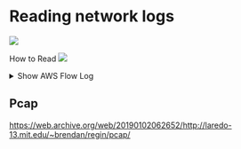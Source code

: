 # Reading network logs
![](https://media.amazonwebservices.com/blog/2015/flow_see_a_stream_2.png)

How to Read
![](http://40cloud.com/fcnew/wp-content/uploads/2015/06/flowlogs.jpg)


<details>
    <summary>Show AWS Flow Log</summary>
```
2 123456789010 eni-abc123de 172.31.16.139 172.31.16.21 20641 22 6 20 4249 1418530010 1418530070 ACCEPT OK
2 123456789010 eni-abc123de 172.31.9.69 172.31.9.12 49761 3389 6 20 4249 1418530010 1418530070 REJECT OK
2 123456789010 eni-1a2b3c4d - - - - - - - 1431280876 1431280934 - NODATA
2 123456789010 eni-4b118871 - - - - - - - 1431280876 1431280934 - SKIPDATA
2 123456789010 eni-1235b8ca 203.0.113.12 172.31.16.139 0 0 1 4 336 1432917027 1432917142 ACCEPT OK
2 123456789010 eni-1235b8ca 172.31.16.139 203.0.113.12 0 0 1 4 336 1432917094 1432917142 REJECT OK
2 123456789010 eni-f41c42bf 2001:db8:1234:a100:8d6e:3477:df66:f105 2001:db8:1234:a102:3304:8879:34cf:4071 34892 22 6 54 8855 1477913708 1477913820 ACCEPT OK
root@kali:/media/sf_Downloads/blue_team/Workshops/bt_6# date -d @1477913820
Mon 31 Oct 2016 07:37:00 AM EDT
```
</details>


## Pcap
https://web.archive.org/web/20190102062652/http://laredo-13.mit.edu/~brendan/regin/pcap/